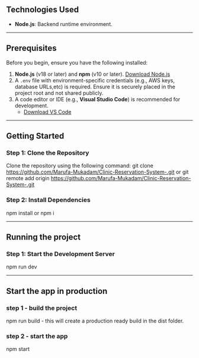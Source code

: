 ## Technologies Used

- **Node.js**: Backend runtime environment.

---

## Prerequisites

Before you begin, ensure you have the following installed:

1. **Node.js** (v18 or later) and **npm** (v10 or later). [Download Node.js](https://nodejs.org/)
2. A `.env` file with environment-specific credentials (e.g., AWS keys, database URLs,etc) is required. Ensure it is securely placed in the project root and not shared publicly.
3. A code editor or IDE (e.g., **Visual Studio Code**) is recommended for development.
   - [Download VS Code](https://code.visualstudio.com/)

---

## Getting Started

### Step 1: Clone the Repository

Clone the repository using the following command:
git clone https://github.com/Marufa-Mukadam/Clinic-Reservation-System-.git
or
git remote add origin https://github.com/Marufa-Mukadam/Clinic-Reservation-System-.git

### Step 2: Install Dependencies

npm install or npm i

---

## Running the project

### Step 1: Start the Development Server

npm run dev

---

## Start the app in production

### step 1 - build the project

npm run build - this will create a production ready build in the dist folder.

### step 2 - start the app

npm start
